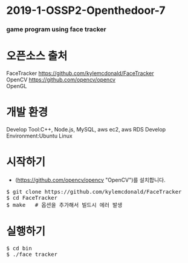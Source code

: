# 2019-1-OSSP2-Openthedoor-7
### game program using face tracker

# 오픈소스 출처
FaceTracker
https://github.com/kylemcdonald/FaceTracker  
OpenCV
https://github.com/opencv/opencv  
OpenGL  


# 개발 환경
Develop Tool:C++, Node.js, MySQL, aws ec2, aws RDS
Develop Environment:Ubuntu Linux  


# 시작하기
* (https://github.com/opencv/opencv "OpenCV")를 설치합니다.  
<pre>
$ git clone https://github.com/kylemcdonald/FaceTracker  
$ cd FaceTracker
$ make   # 옵션을 추가해서 빌드시 에러 발생 
</pre>

# 실행하기
<pre>
$ cd bin
$ ./face_tracker
</pre>
